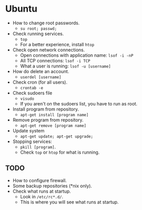 # Ubuntu
* How to change root passwords.
	* `su root; passwd;`
* Check running services.
	* `top`
	* For a better experience, install `htop`
* Check open network connections.
	* Open connections with application name: `lsof -i -nP`
	* All TCP connections: `lsof -i TCP`
	* What a user is running: `lsof -u [username]`
* How do delete an account.
	* `userdel [username]`
* Check cron (for all users).
	* `crontab -e`
* Check sudoers file
	* `visudo`
	* If you aren't on the sudoers list, you have to run as root.
* Install program from repository.
	* `apt-get install [program name]`
* Remove program from repository.
	* `apt-get remove [program name]`
* Update system
	* `apt-get update; apt-get upgrade;`
* Stopping services:
	* `pkill [program]`.
	* Check `top` or `htop` for what is running.

## TODO
* How to configure firewall.
* Some backup repositories (\*nix only).
* Check what runs at startup.
	* Look in `/etc/rc*.d/`.
	* This is where you will see what runs at startup.
